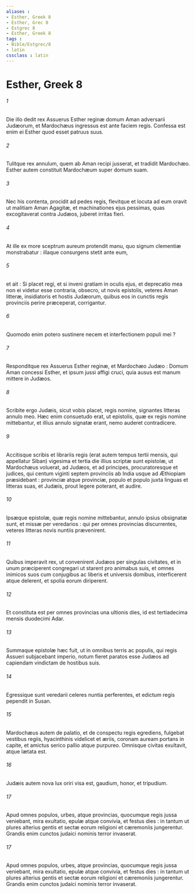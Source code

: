 ```yaml
---
aliases : 
- Esther, Greek 8
- Esther, Grec 8
- Estgrec 8
- Esther, Greek 8
tags : 
- Bible/Estgrec/8
- latin
cssclass : latin
---
```


# Esther, Greek 8

###### 1
Die illo dedit rex Assuerus Esther reginæ domum Aman adversarii Judæorum, et Mardochæus ingressus est ante faciem regis. Confessa est enim ei Esther quod esset patruus suus.
###### 2
Tulitque rex annulum, quem ab Aman recipi jusserat, et tradidit Mardochæo. Esther autem constituit Mardochæum super domum suam.
###### 3
Nec his contenta, procidit ad pedes regis, flevitque et locuta ad eum oravit ut malitiam Aman Agagitæ, et machinationes ejus pessimas, quas excogitaverat contra Judæos, juberet irritas fieri.
###### 4
At ille ex more sceptrum aureum protendit manu, quo signum clementiæ monstrabatur : illaque consurgens stetit ante eum,
###### 5
et ait : Si placet regi, et si inveni gratiam in oculis ejus, et deprecatio mea non ei videtur esse contraria, obsecro, ut novis epistolis, veteres Aman litteræ, insidiatoris et hostis Judæorum, quibus eos in cunctis regis provinciis perire præceperat, corrigantur.
###### 6
Quomodo enim potero sustinere necem et interfectionem populi mei ?
###### 7
Responditque rex Assuerus Esther reginæ, et Mardochæo Judæo : Domum Aman concessi Esther, et ipsum jussi affigi cruci, quia ausus est manum mittere in Judæos.
###### 8
Scribite ergo Judæis, sicut vobis placet, regis nomine, signantes litteras annulo meo. Hæc enim consuetudo erat, ut epistolis, quæ ex regis nomine mittebantur, et illius annulo signatæ erant, nemo auderet contradicere.
###### 9
Accitisque scribis et librariis regis (erat autem tempus tertii mensis, qui appellatur Siban) vigesima et tertia die illius scriptæ sunt epistolæ, ut Mardochæus voluerat, ad Judæos, et ad principes, procuratoresque et judices, qui centum viginti septem provinciis ab India usque ad Æthiopiam præsidebant : provinciæ atque provinciæ, populo et populo juxta linguas et litteras suas, et Judæis, prout legere poterant, et audire.
###### 10
Ipsæque epistolæ, quæ regis nomine mittebantur, annulo ipsius obsignatæ sunt, et missæ per veredarios : qui per omnes provincias discurrentes, veteres litteras novis nuntiis prævenirent.
###### 11
Quibus imperavit rex, ut convenirent Judæos per singulas civitates, et in unum præciperent congregari ut starent pro animabus suis, et omnes inimicos suos cum conjugibus ac liberis et universis domibus, interficerent atque delerent, et spolia eorum diriperent.
###### 12
Et constituta est per omnes provincias una ultionis dies, id est tertiadecima mensis duodecimi Adar.
###### 13
Summaque epistolæ hæc fuit, ut in omnibus terris ac populis, qui regis Assueri subjacebant imperio, notum fieret paratos esse Judæos ad capiendam vindictam de hostibus suis.
###### 14
Egressique sunt veredarii celeres nuntia perferentes, et edictum regis pependit in Susan.
###### 15
Mardochæus autem de palatio, et de conspectu regis egrediens, fulgebat vestibus regiis, hyacinthinis videlicet et æriis, coronam auream portans in capite, et amictus serico pallio atque purpureo. Omnisque civitas exultavit, atque lætata est.
###### 16
Judæis autem nova lux oriri visa est, gaudium, honor, et tripudium.
###### 17
Apud omnes populos, urbes, atque provincias, quocumque regis jussa veniebant, mira exultatio, epulæ atque convivia, et festus dies : in tantum ut plures alterius gentis et sectæ eorum religioni et cæremoniis jungerentur. Grandis enim cunctos judaici nominis terror invaserat.
###### 17
Apud omnes populos, urbes, atque provincias, quocumque regis jussa veniebant, mira exultatio, epulæ atque convivia, et festus dies : in tantum ut plures alterius gentis et sectæ eorum religioni et cæremoniis jungerentur. Grandis enim cunctos judaici nominis terror invaserat.
